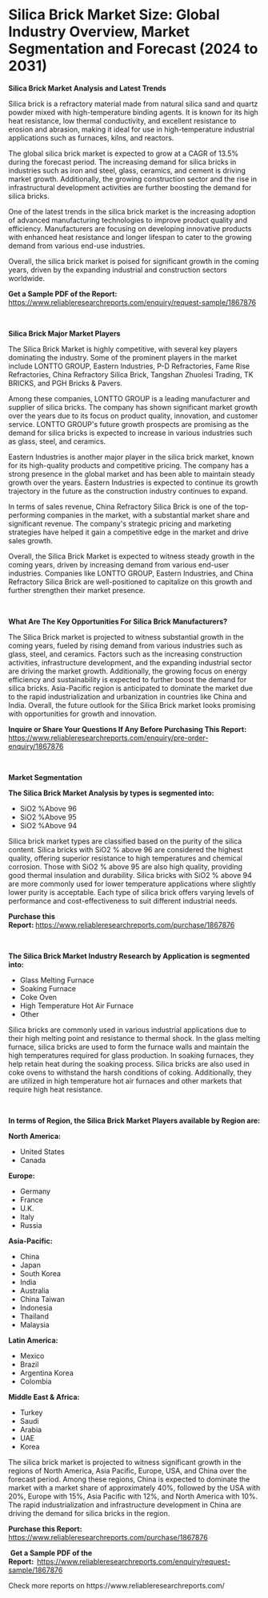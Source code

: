 <p><h1>Silica Brick Market Size: Global Industry Overview, Market Segmentation and Forecast (2024 to 2031)</h1></p><p><strong>Silica Brick Market Analysis and Latest Trends</strong></p>
<p><p>Silica brick is a refractory material made from natural silica sand and quartz powder mixed with high-temperature binding agents. It is known for its high heat resistance, low thermal conductivity, and excellent resistance to erosion and abrasion, making it ideal for use in high-temperature industrial applications such as furnaces, kilns, and reactors.</p><p>The global silica brick market is expected to grow at a CAGR of 13.5% during the forecast period. The increasing demand for silica bricks in industries such as iron and steel, glass, ceramics, and cement is driving market growth. Additionally, the growing construction sector and the rise in infrastructural development activities are further boosting the demand for silica bricks.</p><p>One of the latest trends in the silica brick market is the increasing adoption of advanced manufacturing technologies to improve product quality and efficiency. Manufacturers are focusing on developing innovative products with enhanced heat resistance and longer lifespan to cater to the growing demand from various end-use industries.</p><p>Overall, the silica brick market is poised for significant growth in the coming years, driven by the expanding industrial and construction sectors worldwide.</p></p>
<p><strong>Get a Sample PDF of the Report:&nbsp;</strong> <a href="https://www.reliableresearchreports.com/enquiry/request-sample/1867876">https://www.reliableresearchreports.com/enquiry/request-sample/1867876</a></p>
<p>&nbsp;</p>
<p><strong>Silica Brick Major Market Players</strong></p>
<p><p>The Silica Brick Market is highly competitive, with several key players dominating the industry. Some of the prominent players in the market include LONTTO GROUP, Eastern Industries, P-D Refractories, Fame Rise Refractories, China Refractory Silica Brick, Tangshan Zhuolesi Trading, TK BRICKS, and PGH Bricks & Pavers. </p><p>Among these companies, LONTTO GROUP is a leading manufacturer and supplier of silica bricks. The company has shown significant market growth over the years due to its focus on product quality, innovation, and customer service. LONTTO GROUP's future growth prospects are promising as the demand for silica bricks is expected to increase in various industries such as glass, steel, and ceramics.</p><p>Eastern Industries is another major player in the silica brick market, known for its high-quality products and competitive pricing. The company has a strong presence in the global market and has been able to maintain steady growth over the years. Eastern Industries is expected to continue its growth trajectory in the future as the construction industry continues to expand.</p><p>In terms of sales revenue, China Refractory Silica Brick is one of the top-performing companies in the market, with a substantial market share and significant revenue. The company's strategic pricing and marketing strategies have helped it gain a competitive edge in the market and drive sales growth.</p><p>Overall, the Silica Brick Market is expected to witness steady growth in the coming years, driven by increasing demand from various end-user industries. Companies like LONTTO GROUP, Eastern Industries, and China Refractory Silica Brick are well-positioned to capitalize on this growth and further strengthen their market presence.</p></p>
<p>&nbsp;</p>
<p><strong>What Are The Key Opportunities For Silica Brick Manufacturers?</strong></p>
<p><p>The Silica Brick market is projected to witness substantial growth in the coming years, fueled by rising demand from various industries such as glass, steel, and ceramics. Factors such as the increasing construction activities, infrastructure development, and the expanding industrial sector are driving the market growth. Additionally, the growing focus on energy efficiency and sustainability is expected to further boost the demand for silica bricks. Asia-Pacific region is anticipated to dominate the market due to the rapid industrialization and urbanization in countries like China and India. Overall, the future outlook for the Silica Brick market looks promising with opportunities for growth and innovation.</p></p>
<p><strong>Inquire or Share Your Questions If Any Before Purchasing This Report:</strong> <a href="https://www.reliableresearchreports.com/enquiry/pre-order-enquiry/1867876">https://www.reliableresearchreports.com/enquiry/pre-order-enquiry/1867876</a></p>
<p>&nbsp;</p>
<p><strong>Market Segmentation</strong></p>
<p><strong>The Silica Brick Market Analysis by types is segmented into:</strong></p>
<p><ul><li>SiO2 %Above 96</li><li>SiO2 %Above 95</li><li>SiO2 %Above 94</li></ul></p>
<p><p>Silica brick market types are classified based on the purity of the silica content. Silica bricks with SiO2 % above 96 are considered the highest quality, offering superior resistance to high temperatures and chemical corrosion. Those with SiO2 % above 95 are also high quality, providing good thermal insulation and durability. Silica bricks with SiO2 % above 94 are more commonly used for lower temperature applications where slightly lower purity is acceptable. Each type of silica brick offers varying levels of performance and cost-effectiveness to suit different industrial needs.</p></p>
<p><strong>Purchase this Report:&nbsp;</strong><a href="https://www.reliableresearchreports.com/purchase/1867876">https://www.reliableresearchreports.com/purchase/1867876</a></p>
<p>&nbsp;</p>
<p><strong>The Silica Brick Market Industry Research by Application is segmented into:</strong></p>
<p><ul><li>Glass Melting Furnace</li><li>Soaking Furnace</li><li>Coke Oven</li><li>High Temperature Hot Air Furnace</li><li>Other</li></ul></p>
<p><p>Silica bricks are commonly used in various industrial applications due to their high melting point and resistance to thermal shock. In the glass melting furnace, silica bricks are used to form the furnace walls and maintain the high temperatures required for glass production. In soaking furnaces, they help retain heat during the soaking process. Silica bricks are also used in coke ovens to withstand the harsh conditions of coking. Additionally, they are utilized in high temperature hot air furnaces and other markets that require high heat resistance.</p></p>
<p>&nbsp;</p>
<p><strong>In terms of Region, the Silica Brick Market Players available by Region are:</strong></p>
<p>
    <p> <strong> North America: </strong>
        <ul>
            <li>United States</li>
            <li>Canada</li>
        </ul>
        </p> 
    <p> <strong> Europe: </strong>
        <ul>
            <li>Germany</li>
            <li>France</li>
            <li>U.K.</li>
            <li>Italy</li>
            <li>Russia</li>
        </ul>
        </p> 
    <p> <strong> Asia-Pacific: </strong>
        <ul>
            <li>China</li>
            <li>Japan</li>
            <li>South Korea</li>
            <li>India</li>
            <li>Australia</li>
            <li>China Taiwan</li>
            <li>Indonesia</li>
            <li>Thailand</li>
            <li>Malaysia</li>
        </ul>
        </p> 
    <p> <strong> Latin America: </strong>
        <ul>
            <li>Mexico</li>
            <li>Brazil</li>
            <li>Argentina Korea</li>
            <li>Colombia</li>
        </ul>
        </p> 
    <p> <strong> Middle East & Africa: </strong>
        <ul>
            <li>Turkey</li>
            <li>Saudi</li>
            <li>Arabia</li>
            <li>UAE</li>
            <li>Korea</li>
        </ul>
    </p>
    </p>
<p><p>The silica brick market is projected to witness significant growth in the regions of North America, Asia Pacific, Europe, USA, and China over the forecast period. Among these regions, China is expected to dominate the market with a market share of approximately 40%, followed by the USA with 20%, Europe with 15%, Asia Pacific with 12%, and North America with 10%. The rapid industrialization and infrastructure development in China are driving the demand for silica bricks in the region.</p></p>
<p><strong>Purchase this Report: </strong><a href="https://www.reliableresearchreports.com/purchase/1867876">https://www.reliableresearchreports.com/purchase/1867876</a></p>
<p>&nbsp;<strong>Get a Sample PDF of the Report:&nbsp;&nbsp;</strong><a href="https://www.reliableresearchreports.com/enquiry/request-sample/1867876">https://www.reliableresearchreports.com/enquiry/request-sample/1867876</a></p>
<p><strong></strong></p>
<p>Check more reports on https://www.reliableresearchreports.com/</p>